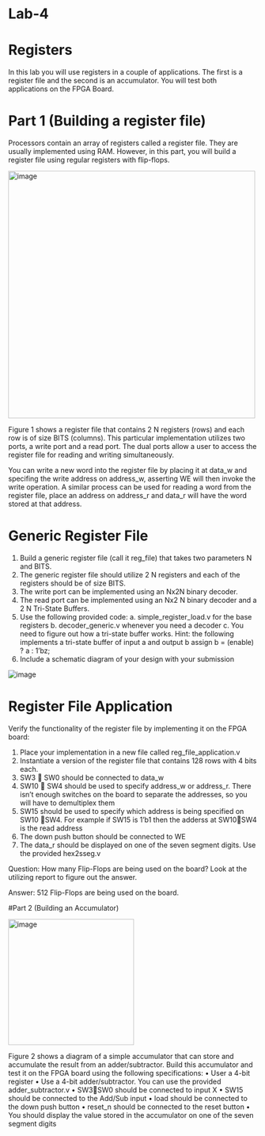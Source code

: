 # Lab-4
# Registers

In this lab you will use registers in a couple of applications. The first is a register file and the second is an accumulator. You will test both applications on the FPGA Board. 

# Part 1 (Building a register file)

Processors contain an array of registers called a register file. They  are usually implemented using RAM. However, in this part, you will build a register file using regular registers with flip-flops.

<img width="499" alt="image" src="https://github.com/awt-byte/Lab-4/assets/157842961/a826d0d3-b16a-496d-88d1-c9cb858dfb32">

Figure 1 shows a register file that contains 2 N registers (rows) and each row is of size BITS (columns). This particular implementation utilizes two ports, a write port and a read port. The dual ports allow a user to access the register file for reading and writing simultaneously. 

You can write a new word into the register file by placing it at data_w and specifing the write address on address_w, asserting WE will then invoke the write operation. A similar process can be used for reading a word from the register file, place an address on address_r and data_r will have the word stored at that address.

# Generic Register File
  1. Build a generic register file (call it reg_file) that takes two parameters N and BITS.
  2. The generic register file should utilize 2 N registers and each of the registers should be of
size BITS.
  3. The write port can be implemented using an Nx2N binary decoder.
  4. The read port can be implemented using an Nx2 N binary decoder and a 2 N Tri-State
Buffers.
  5. Use the following provided code:
    a. simple_register_load.v for the base registers
    b. decoder_generic.v whenever you need a decoder
    c. You need to figure out how a tri-state buffer works. Hint: the following     implements a tri-state buffer of input a and output b
assign b = (enable) ? a : 1’bz;
7. Include a schematic diagram of your design with your submission

![image](https://github.com/awt-byte/Lab-4/assets/157842961/48f4936c-9d4a-46a4-91ae-83f0073513ed)

# Register File Application

Verify the functionality of the register file by implementing it on the FPGA board:
  1. Place your implementation in a new file called reg_file_application.v
  2. Instantiate a version of the register file that contains 128 rows with 4 bits each.
  3. SW3  SW0 should be connected to data_w
  4. SW10  SW4 should be used to specify address_w or address_r. There isn’t
  enough switches on the board to separate the addresses, so you will have to
  demultiplex them
  5. SW15 should be used to specify which address is being specified on SW10 SW4. For
  example if SW15 is 1’b1 then the adderss at SW10SW4 is the read address
  6. The down push button should be connected to WE
  7. The data_r should be displayed on one of the seven segment digits. Use the provided
  hex2sseg.v

Question: How many Flip-Flops are being used on the board? Look at the utilizing report to figure out the answer.

Answer: 512 Flip-Flops are being used on the board. 

#Part 2 (Building an Accumulator)

<img width="254" alt="image" src="https://github.com/awt-byte/Lab-4/assets/157842961/58a69585-0d9f-4fab-92f8-016332b84e60">

Figure 2 shows a diagram of a simple accumulator that can store and accumulate the result
from an adder/subtractor. Build this accumulator and test it on the FPGA board using the
following specifications:
  • User a 4-bit register
  • Use a 4-bit adder/subtractor. You can use the provided adder_subtractor.v
  • SW3SW0 should be connected to input X
  • SW15 should be connected to the Add/Sub input
  • load should be connected to the down push button
  • reset_n should be connected to the reset button
  • You should display the value stored in the accumulator on one of the seven segment
  digits
